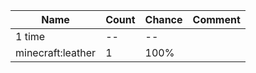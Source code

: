 | Name              | Count | Chance | Comment |
| ----------------- | ----- | ------ | ------- |
| 1 time            |    -- |     -- |         |
| minecraft:leather |     1 |   100% |         |